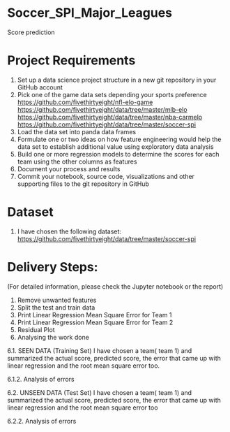 # Soccer_SPI_Major_Leagues
Score prediction 

# Project Requirements
1. Set up a data science project structure in a new git repository in your GitHub account
2. Pick one of the game data sets depending your sports preference
https://github.com/fivethirtyeight/nfl-elo-game 
https://github.com/fivethirtyeight/data/tree/master/mlb-elo 
https://github.com/fivethirtyeight/data/tree/master/nba-carmelo 
https://github.com/fivethirtyeight/data/tree/master/soccer-spi 
3. Load the data set into panda data frames
4. Formulate one or two ideas on how feature engineering would help the data set to establish additional value using exploratory data analysis
5. Build one or more regression models to determine the scores for each team using the other columns as features
6. Document your process and results
7. Commit your notebook, source code, visualizations and other supporting files to the git repository in GitHub

# Dataset
1. I have chosen the following dataset:
https://github.com/fivethirtyeight/data/tree/master/soccer-spi 

# Delivery Steps:
(For detailed information, please check the Jupyter notebook or the report)
1. Remove unwanted features
2. Split the test and train data
3. Print Linear Regression Mean Square Error for Team 1
4. Print Linear Regression Mean Square Error for Team 2
5. Residual Plot
6. Analysing the work done

6.1. SEEN DATA (Training Set)
I have chosen a team( team 1) and summarized the actual score, predicted score, the error that came up with linear regression and the root mean square error too.

6.1.2. Analysis of errors

6.2. UNSEEN DATA (Test Set)
I have chosen a team( team 1) and summarized the actual score, predicted score, the error that came up with linear regression and the root mean square error too

6.2.2. Analysis of errors


